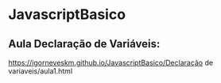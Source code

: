 # JavascriptBasico

## Aula Declaração de Variáveis:
https://igorneveskm.github.io/JavascriptBasico/Declaração de variaveis/aula1.html
